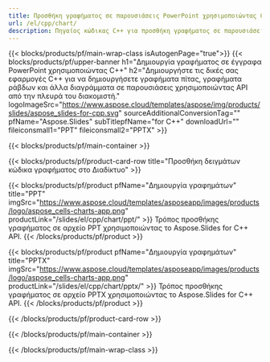 ```yaml
---
title: Προσθήκη γραφήματος σε παρουσιάσεις PowerPoint χρησιμοποιώντας C++
url: /el/cpp/chart/
description: Πηγαίος κώδικας C++ για προσθήκη γραφήματος σε παρουσιάσεις PowerPoint
---
```


{{< blocks/products/pf/main-wrap-class isAutogenPage="true">}}
{{< blocks/products/pf/upper-banner h1="Δημιουργία γραφήματος σε έγγραφα PowerPoint χρησιμοποιώντας C++" h2="Δημιουργήστε τις δικές σας εφαρμογές C++ για να δημιουργήσετε γραφήματα πίτας, γραφήματα ράβδων και άλλα διαγράμματα σε παρουσιάσεις χρησιμοποιώντας API από την πλευρά του διακομιστή." logoImageSrc="https://www.aspose.cloud/templates/aspose/img/products/slides/aspose_slides-for-cpp.svg" sourceAdditionalConversionTag="" pfName="Aspose.Slides" subTitlepfName="for C++" downloadUrl="" fileiconsmall1="PPT" fileiconsmall2="PPTX" >}}

{{< blocks/products/pf/main-container >}}

{{< blocks/products/pf/product-card-row title="Προσθήκη δειγμάτων κώδικα γραφήματος στο Διαδίκτυο" >}}

{{< blocks/products/pf/product pfName="Δημιουργία γραφημάτων" title="PPT" imgSrc="https://www.aspose.cloud/templates/asposeapp/images/products/logo/aspose_cells-charts-app.png" productLink="/slides/el/cpp/chart/ppt/" >}}
Τρόπος προσθήκης γραφήματος σε αρχείο PPT χρησιμοποιώντας το Aspose.Slides for C++ API.
{{< /blocks/products/pf/product >}}

{{< blocks/products/pf/product pfName="Δημιουργία γραφημάτων" title="PPTX" imgSrc="https://www.aspose.cloud/templates/asposeapp/images/products/logo/aspose_cells-charts-app.png" productLink="/slides/el/cpp/chart/pptx/" >}}
Τρόπος προσθήκης γραφήματος σε αρχείο PPTX χρησιμοποιώντας το Aspose.Slides for C++ API.
{{< /blocks/products/pf/product >}}



{{< /blocks/products/pf/product-card-row >}}

{{< /blocks/products/pf/main-container >}}
    
{{< /blocks/products/pf/main-wrap-class >}}